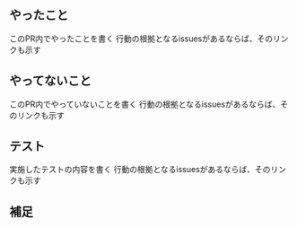 ## やったこと
このPR内でやったことを書く
行動の根拠となるissuesがあるならば、そのリンクも示す

## やってないこと
このPR内でやっていないことを書く
行動の根拠となるissuesがあるならば、そのリンクも示す

## テスト
実施したテストの内容を書く
行動の根拠となるissuesがあるならば、そのリンクも示す

## 補足